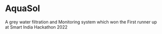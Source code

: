 # AquaSol

A grey water filtration and Monitoring system which won the First runner up at Smart India Hackathon 2022
